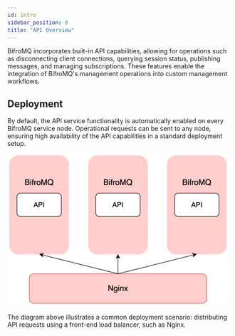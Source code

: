 ```yaml
---
id: intro
sidebar_position: 0
title: "API Overview"
---
```

BifroMQ incorporates built-in API capabilities, allowing for operations such as disconnecting client connections, querying session status, publishing messages, and managing subscriptions. These features enable the integration of BifroMQ's management operations into custom management workflows.

## Deployment

By default, the API service functionality is automatically enabled on every BifroMQ service node. Operational requests can be sent to any node, ensuring high availability of the API capabilities in a standard deployment setup.

![API-Arch.png](images%2FAPI-Arch.png)

The diagram above illustrates a common deployment scenario: distributing API requests using a front-end load balancer, such as Nginx.